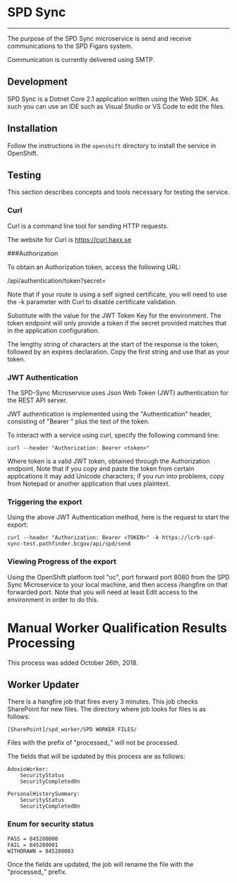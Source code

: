 # SPD Sync #
------------

The purpose of the SPD Sync microservice is send and receive communications to the SPD Figaro system.

Communication is currently delivered using SMTP.

## Development ##

SPD Sync is a Dotnet Core 2.1 application written using the Web SDK.  As such you can use an IDE such as Visual Studio or VS Code to edit the files.  

## Installation ##

Follow the instructions in the `openshift` directory to install the service in OpenShift.

## Testing ##

This section describes concepts and tools necessary for testing the service.

### Curl

Curl is a command line tool for sending HTTP requests.  

The website for Curl is https://curl.haxx.se

###Authorization

To obtain an Authorization token, access the following URL:

<Microservice Base URL>/api/authentication/token?secret=<SECRET>

Note that if your route is using a self signed certificate, you will need to use the -k parameter with Curl to disable certificate validation.

Substitute <SECRET> with the value for the JWT Token Key for the environment.  The token endpoint will only provide a token if the secret provided matches that in the application configuration.

The lengthy string of characters at the start of the response is the token, followed by an expires declaration.  Copy the first string and use that as your token.


### JWT Authentication

The SPD-Sync Microservice uses Json Web Token (JWT) authentication for the REST API server.

JWT authentication is implemented using the "Authentication" header, consisting of "Bearer " plus the text of the token.

To interact with a service using curl, specify the following command line:

`curl --header "Authorization: Bearer <token>"` <rest of Curl command>

Where token is a valid JWT token,  obtained through the Authorization endpoint.  Note that if you copy and paste the token from certain applications it may add Unicode characters; if you run into problems, copy from Notepad or another application that uses plaintext. 

### Triggering the export

Using the above JWT Authentication method, here is the request to start the export:

`curl --header "Authorization: Bearer <TOKEN>" -k https://lcrb-spd-sync-test.pathfinder.bcgov/api/spd/send`

### Viewing Progress of the export

Using the OpenShift platform tool "oc", port forward port 8080 from the SPD Sync Microservice to your local machine, and then access /hangfire on that forwarded port.   Note that you will need at least Edit access to the environment in order to do this. 

# Manual Worker Qualification Results Processing

This process was added October 26th, 2018.

## Worker Updater

There is a hangfire job that fires every 3 minutes. This job checks SharePoint for new files. The directory where job looks for files is as follows:

```
[SharePoint]/spd_worker/SPD WORKER FILES/
```

Files with the prefix of "processed_" will not be processed.

The fields that will be updated by this process are as follows:

```
AdoxioWorker:
    SecurityStatus
    SecurityCompletedOn

PersonalHistorySummary:
    SecurityStatus
    SecurityCompletedOn
```

### Enum for security status

```
PASS = 845280000
FAIL = 845280001
WITHDRAWN = 845280003
```

Once the fields are updated, the job will rename the file with the "processed_" prefix.